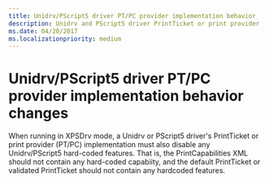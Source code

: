 ```yaml
---
title: Unidrv/PScript5 driver PT/PC provider implementation behavior
description: Unidrv and PScript5 driver PrintTicket or print provider (PT/PC) implementation behavior changes
ms.date: 04/20/2017
ms.localizationpriority: medium
---
```


# Unidrv/PScript5 driver PT/PC provider implementation behavior changes


When running in XPSDrv mode, a Unidrv or PScript5 driver's PrintTicket or print provider (PT/PC) implementation must also disable any Unidrv/PScript5 hard-coded features. That is, the PrintCapabilities XML should not contain any hard-coded capabiity, and the default PrintTicket or validated PrintTicket should not contain any hardcoded features.

 

 


